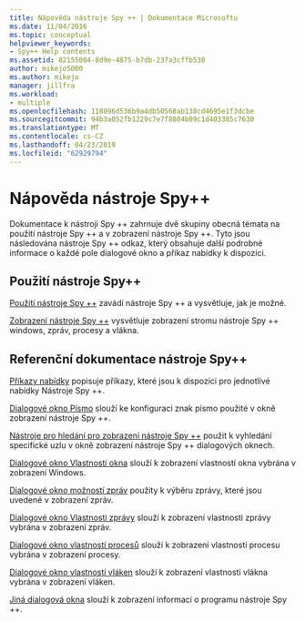 ```yaml
---
title: Nápověda nástroje Spy ++ | Dokumentace Microsoftu
ms.date: 11/04/2016
ms.topic: conceptual
helpviewer_keywords:
- Spy++ Help contents
ms.assetid: 82155004-8d9e-4875-b7db-237a3cffb530
author: mikejo5000
ms.author: mikejo
manager: jillfra
ms.workload:
- multiple
ms.openlocfilehash: 118096d536b9a4db50568ab138cd4695e1f3dcbe
ms.sourcegitcommit: 94b3a052fb1229c7e7f8804b09c1d403385c7630
ms.translationtype: MT
ms.contentlocale: cs-CZ
ms.lasthandoff: 04/23/2019
ms.locfileid: "62929794"
---
```

# <a name="spy-help"></a>Nápověda nástroje Spy++
Dokumentace k nástroji Spy ++ zahrnuje dvě skupiny obecná témata na použití nástroje Spy ++ a v zobrazení nástroje Spy ++. Tyto jsou následována nástroje Spy ++ odkaz, který obsahuje další podrobné informace o každé pole dialogové okno a příkaz nabídky k dispozici.

## <a name="using-spy"></a>Použití nástroje Spy++
 [Použití nástroje Spy ++](../debugger/using-spy-increment.md) zavádí nástroje Spy ++ a vysvětluje, jak je možné.

 [Zobrazení nástroje Spy ++](../debugger/spy-increment-views.md) vysvětluje zobrazení stromu nástroje Spy ++ windows, zpráv, procesy a vlákna.

## <a name="spy-reference"></a>Referenční dokumentace nástroje Spy++
 [Příkazy nabídky](../debugger/menu-commands.md) popisuje příkazy, které jsou k dispozici pro jednotlivé nabídky Nástroje Spy ++.

 [Dialogové okno Písmo](../debugger/font-dialog-box-microsoft-spy-increment-help.md) slouží ke konfiguraci znak písmo použité v okně zobrazení nástroje Spy ++.

 [Nástroje pro hledání pro zobrazení nástroje Spy ++](../debugger/search-tools-for-spy-increment-views.md) použit k vyhledání specifické uzlu v okně zobrazení nástroje Spy ++ dialogových oknech.

 [Dialogové okno Vlastnosti okna](../debugger/window-properties-dialog-box.md) slouží k zobrazení vlastností okna vybrána v zobrazení Windows.

 [Dialogové okno možností zpráv](../debugger/message-options-dialog-box.md) použity k výběru zprávy, které jsou uvedené v zobrazení zpráv.

 [Dialogové okno Vlastnosti zprávy](../debugger/message-properties-dialog-box.md) slouží k zobrazení vlastnosti zprávy vybrána v zobrazení zpráv.

 [Dialogové okno vlastností procesů](../debugger/process-properties-dialog-box.md) slouží k zobrazení vlastností procesu vybrána v zobrazení procesy.

 [Dialogové okno vlastností vláken](../debugger/thread-properties-dialog-box.md) slouží k zobrazení vlastností vlákna vybrána v zobrazení vláken.

 [Jiná dialogová okna](../debugger/other-dialog-boxes.md) slouží k zobrazení informací o programu nástroje Spy ++.